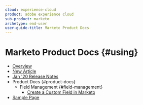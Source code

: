 ```yaml
---
cloud: experience-cloud
product: adobe experience cloud
sub-product: marketo
archetype: end-user
user-guide-title: Marketo Product Docs
---
```


# Marketo Product Docs {#using}

+ [Overview](index.md)
+ [New Article](new-article.md)
+ [Jan '20 Release Notes](jan-20-release-notes.md)
+ Product Docs {#product-docs}
  + Field Management {#field-management}
    + [Create a Custom Field in Marketo](create-a-custom-field-in-marketo.md)
+ [Sample Page](sample.md)
